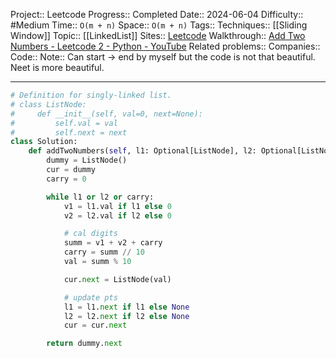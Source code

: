 Project:: Leetcode
Progress:: Completed
Date:: 2024-06-04
Difficulty:: #Medium 
Time:: `O(m + n)`
Space:: `O(m + n)`
Tags:: 
Techniques:: [[Sliding Window]]
Topic:: [[LinkedList]]
Sites:: [Leetcode](https://leetcode.com/problems/add-two-numbers/description/)
Walkthrough:: [Add Two Numbers - Leetcode 2 - Python - YouTube](https://www.youtube.com/watch?v=wgFPrzTjm7s)
Related problems:: 
Companies:: 
Code:: 
Note:: Can start -> end by myself but the code is not that beautiful. Neet is more beautiful.

---


```python
# Definition for singly-linked list.
# class ListNode:
#     def __init__(self, val=0, next=None):
#         self.val = val
#         self.next = next
class Solution:
    def addTwoNumbers(self, l1: Optional[ListNode], l2: Optional[ListNode]) -> Optional[ListNode]:
        dummy = ListNode()
        cur = dummy
        carry = 0

        while l1 or l2 or carry:
            v1 = l1.val if l1 else 0
            v2 = l2.val if l2 else 0

            # cal digits
            summ = v1 + v2 + carry
            carry = summ // 10
            val = summ % 10

            cur.next = ListNode(val)

            # update pts
            l1 = l1.next if l1 else None
            l2 = l2.next if l2 else None
            cur = cur.next

        return dummy.next

```